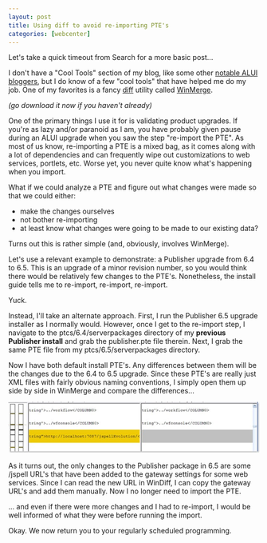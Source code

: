 ```yaml
---
layout: post
title: Using diff to avoid re-importing PTE's
categories: [webcenter]
---
```


Let's take a quick timeout from Search for a more basic post...

I don't have a "Cool Tools" section of my blog, like some other [notable ALUI bloggers][1], but I do know of a few "cool tools" that have helped me do my job. One of my favorites is a fancy [diff][2] utility called [WinMerge][3].

*(go download it now if you haven't already)*

One of the primary things I use it for is validating product upgrades. If you're as lazy and/or paranoid as I am, you have probably given pause during an ALUI upgrade when you saw the step "re-import the PTE". As most of us know, re-importing a PTE is a mixed bag, as it comes along with a lot of dependencies and can frequently wipe out customizations to web services, portlets, etc. Worse yet, you never quite know what's happening when you import.

What if we could analyze a PTE and figure out what changes were made so that we could either: 

*   make the changes ourselves
*   not bother re-importing
*   at least know what changes were going to be made to our existing data?

Turns out this is rather simple (and, obviously, involves WinMerge).

Let's use a relevant example to demonstrate: a Publisher upgrade from 6.4 to 6.5. This is an upgrade of a minor revision number, so you would think there would be relatively few changes to the PTE's. Nonetheless, the install guide tells me to re-import, re-import, re-import.

Yuck.

Instead, I'll take an alternate approach. First, I run the Publisher 6.5 upgrade installer as I normally would. However, once I get to the re-import step, I navigate to the ptcs/6.4/serverpackages directory of my **previous Publisher install** and grab the publisher.pte file therein. Next, I grab the same PTE file from my ptcs/6.5/serverpackages directory.

Now I have both default install PTE's. Any differences between them will be the changes due to the 6.4 to 6.5 upgrade. Since these PTE's are really just XML files with fairly obvious naming conventions, I simply open them up side by side in WinMerge and compare the differences...

![pte_diff][4]

As it turns out, the only changes to the Publisher package in 6.5 are some /jspell URL's that have been added to the gateway settings for some web services. Since I can read the new URL in WinDiff, I can copy the gateway URL's and add them manually. Now I no longer need to import the PTE.

... and even if there were more changes and I had to re-import, I would be well informed of what they were before running the import.

Okay. We now return you to your regularly scheduled programming.

 [1]: http://function1.com
 [2]: http://en.wikipedia.org/wiki/Diff
 [3]: http://www.winmerge.org/
 [4]: /images/diffpte.jpg